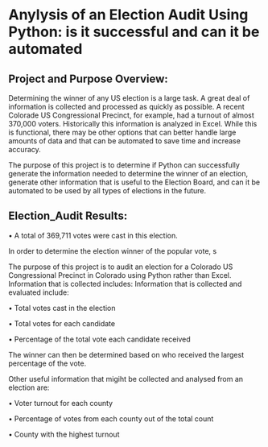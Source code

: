 # Anylysis of an Election Audit Using Python:  is it successful and can it be automated

## Project and Purpose Overview:
Determining the winner of any US election is a large task.  A great deal of information is collected and processed as quickly as possible.  A recent Colorade US Congressional Precinct, for example, had a turnout of almost 370,000 voters.  Historically this information is analyzed in Excel.  While this is functional, there may be other options that can better handle large amounts of data and that can be automated to save time and increase accuracy.  

The purpose of this project is to determine if Python can successfully generate the information needed to determine the winner of an election, generate other information that is useful to the Election Board, and can it be automated to be used by all types of elections in the future.  

## Election_Audit Results:

•	A total of 369,711 votes were cast in this election.  
 







In order to determine the election winner of the popular vote, s

The purpose of this project is to audit an election for a Colorado US Congressional Precinct in Colorado using Python rather than Excel.  Information that is collected includes:
Information that is collected and evaluated include:

•	Total votes cast in the election

•	Total votes for each candidate

•	Percentage of the total vote each candidate received

The winner can then be determined based on who received the largest percentage of the vote.  

Other useful information that migiht be collected and analysed from an election are:

•	Voter turnout for each county

•	Percentage of votes from each county out of the total count

•	County with the highest turnout
